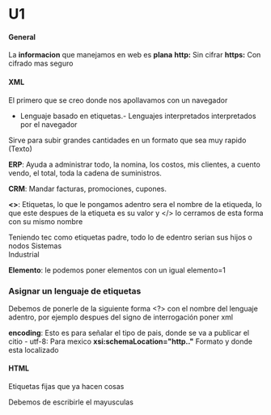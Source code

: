 # U1
#### General
La **informacion** que manejamos en web es **plana**
**http:** Sin cifrar
**https:** Con cifrado mas seguro

#### XML
El primero que se creo donde nos apollavamos con un navegador
- Lenguaje basado en etiquetas.- Lenguajes interpretados interpretados por el navegador

Sirve para subir grandes cantidades en un formato que sea muy rapido (Texto)

**ERP**: Ayuda a administrar todo, la nomina, los costos, mis clientes, a cuento vendo, el total, toda la cadena de suministros.

**CRM**: Mandar facturas, promociones, cupones.

**<>**: Etiquetas, lo que le pongamos adentro sera el nombre de la etiqueda, lo que este despues de la etiqueta es su valor y </> lo cerramos de esta forma con su mismo nombre

Teniendo tec como etiquetas padre, todo lo de edentro serian sus hijos o nodos
<tec>
<carrera1>Sistemas</carrera1> <br> 
<carrera2>Industrial</carrera2>
</tec>

**Elemento**: le podemos poner elementos con un igual
<tec> elemento=1 </tec>

### Asignar un lenguaje de etiquetas
Debemos de ponerle de la siguiente forma <?> con el nombre del lenguaje adentro, por ejemplo despues del signo de interrogación poner xml

**encoding**: Esto es para señalar el tipo de pais, donde se va a publicar el citio
    - utf-8: Para mexico
**xsi:schemaLocation="http.."** Formato y donde esta localizado 


#### HTML
Etiquetas fijas que ya hacen cosas 

Debemos de escribirle el mayusculas
<!poctype html>